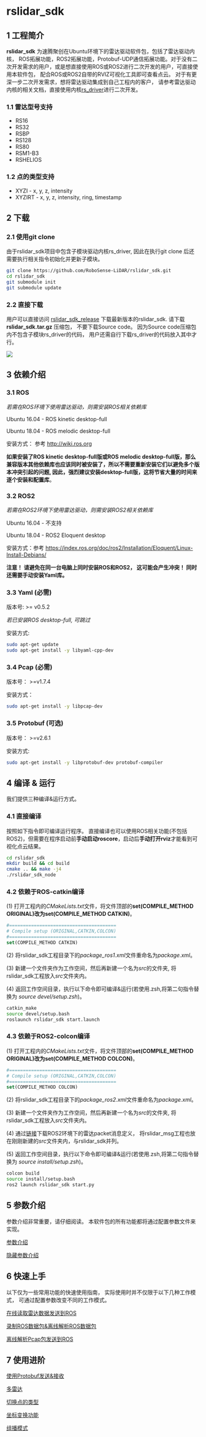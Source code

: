 # **rslidar_sdk**

## 1 工程简介
 **rslidar_sdk** 为速腾聚创在Ubuntu环境下的雷达驱动软件包，包括了雷达驱动内核， ROS拓展功能，ROS2拓展功能，Protobuf-UDP通信拓展功能。对于没有二次开发需求的用户，或是想直接使用ROS或ROS2进行二次开发的用户，可直接使用本软件包， 配合ROS或ROS2自带的RVIZ可视化工具即可查看点云。 对于有更深一步二次开发需求，想将雷达驱动集成到自己工程内的客户， 请参考雷达驱动内核的相关文档，直接使用内核[rs_driver](https://github.com/RoboSense-LiDAR/rs_driver)进行二次开发。

### **1.1 雷达型号支持**

- RS16
- RS32
- RSBP
- RS128
- RS80
- RSM1-B3
- RSHELIOS

### 1.2 点的类型支持

- XYZI - x, y, z, intensity
- XYZIRT - x, y, z, intensity, ring, timestamp

## 2 下载

### 2.1 使用git clone

 由于rslidar_sdk项目中包含子模块驱动内核rs_driver, 因此在执行git clone 后还需要执行相关指令初始化并更新子模块。

  ```sh
git clone https://github.com/RoboSense-LiDAR/rslidar_sdk.git
cd rslidar_sdk
git submodule init
git submodule update
  ```

### 2.2 直接下载

用户可以直接访问  [rslidar_sdk_release](https://github.com/RoboSense-LiDAR/rslidar_sdk/releases) 下载最新版本的rslidar_sdk. 请下载 **rslidar_sdk.tar.gz** 压缩包， 不要下载Source code。 因为Source code压缩包内不包含子模块rs_driver的代码， 用户还需自行下载rs_driver的代码放入其中才行。

![](doc/img/download_page.png)



## 3 依赖介绍

### 3.1 ROS 

*若需在ROS环境下使用雷达驱动，则需安装ROS相关依赖库*

Ubuntu 16.04 - ROS kinetic desktop-full  

Ubuntu 18.04 - ROS melodic desktop-full

安装方式： 参考 http://wiki.ros.org

**如果安装了ROS kinetic desktop-full版或ROS melodic desktop-full版，那么兼容版本其他依赖库也应该同时被安装了，所以不需要重新安装它们以避免多个版本冲突引起的问题, 因此，强烈建议安装desktop-full版，这将节省大量的时间来逐个安装和配置库**。

### 3.2 ROS2

*若需在ROS2环境下使用雷达驱动，则需安装ROS2相关依赖库*

Ubuntu 16.04 - 不支持

Ubuntu 18.04 - ROS2 Eloquent desktop

安装方式：参考 https://index.ros.org/doc/ros2/Installation/Eloquent/Linux-Install-Debians/

**注意！ 请避免在同一台电脑上同时安装ROS和ROS2， 这可能会产生冲突！ 同时还需要手动安装Yaml库。**

### 3.3 Yaml (必需)

版本号:  >= v0.5.2 

*若已安装ROS desktop-full, 可跳过*

安装方式:

```sh
sudo apt-get update
sudo apt-get install -y libyaml-cpp-dev
```

### 3.4 Pcap (必需)

版本号： >=v1.7.4

安装方式：

```sh
sudo apt-get install -y libpcap-dev
```

### 3.5 Protobuf (可选)

版本号： >=v2.6.1

安装方式:

```sh
sudo apt-get install -y libprotobuf-dev protobuf-compiler
```



## 4 编译 & 运行

我们提供三种编译&运行方式。

### 4.1 直接编译

按照如下指令即可编译运行程序。 直接编译也可以使用ROS相关功能(不包括ROS2)，但需要在程序启动前**手动启动roscore**，启动后**手动打开rviz**才能看到可视化点云结果。

```sh
cd rslidar_sdk
mkdir build && cd build
cmake .. && make -j4
./rslidar_sdk_node
```

### 4.2 依赖于ROS-catkin编译

(1) 打开工程内的*CMakeLists.txt*文件，将文件顶部的**set(COMPILE_METHOD ORIGINAL)**改为**set(COMPILE_METHOD CATKIN)**。

```cmake
#=======================================
# Compile setup (ORIGINAL,CATKIN,COLCON)
#=======================================
set(COMPILE_METHOD CATKIN)
```

(2) 将rslidar_sdk工程目录下的*package_ros1.xml*文件重命名为*package.xml*。

(3) 新建一个文件夹作为工作空间，然后再新建一个名为*src*的文件夹, 将rslidar_sdk工程放入*src*文件夹内。

(4) 返回工作空间目录，执行以下命令即可编译&运行(若使用.zsh,将第二句指令替换为 *source devel/setup.zsh*)。

```sh
catkin_make
source devel/setup.bash
roslaunch rslidar_sdk start.launch
```

### 4.3 依赖于ROS2-colcon编译

(1) 打开工程内的*CMakeLists.txt*文件，将文件顶部的**set(COMPILE_METHOD ORIGINAL)**改为**set(COMPILE_METHOD COLCON)**。

```cmake
#=======================================
# Compile setup (ORIGINAL,CATKIN,COLCON)
#=======================================
set(COMPILE_METHOD COLCON)
```

(2) 将rslidar_sdk工程目录下的*package_ros2.xml*文件重命名为*package.xml*。

(3) 新建一个文件夹作为工作空间，然后再新建一个名为*src*的文件夹, 将rslidar_sdk工程放入*src*文件夹内。

(4) 通过[链接](https://github.com/RoboSense-LiDAR/rslidar_msg)下载ROS2环境下的雷达packet消息定义， 将rslidar_msg工程也放在刚刚新建的*src*文件夹内，与rslidar_sdk并列。

(5) 返回工作空间目录，执行以下命令即可编译&运行(若使用.zsh,将第二句指令替换为 *source install/setup.zsh*)。

```sh
colcon build
source install/setup.bash
ros2 launch rslidar_sdk start.py
```



## 5 参数介绍

参数介绍非常重要，请仔细阅读。 本软件包的所有功能都将通过配置参数文件来实现。

[参数介绍](doc/intro/parameter_intro_cn.md)

[隐藏参数介绍](doc/intro/hiding_parameters_intro_cn.md)



## 6 快速上手

以下仅为一些常用功能的快速使用指南， 实际使用时并不仅限于以下几种工作模式， 可通过配置参数改变不同的工作模式。

[在线读取雷达数据发送到ROS](doc/howto/how_to_online_send_point_cloud_ros_cn.md)

[录制ROS数据包&离线解析ROS数据包](doc/howto/how_to_record_and_offline_decode_rosbag_cn.md)

[离线解析Pcap包发送到ROS](doc/howto/how_to_offline_decode_pcap_cn.md)



## 7 使用进阶

[使用Protobuf发送&接收](doc/howto/how_to_use_protobuf_function_cn.md)

[多雷达](doc/howto/how_to_use_multi_lidars_cn.md)

[切换点的类型](doc/howto/how_to_switch_point_type_cn.md) 

[坐标变换功能](doc/howto/how_to_use_coordinate_transformation_cn.md) 

[组播模式](doc/howto/how_to_use_multi_cast_function_cn.md) 